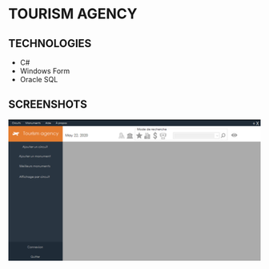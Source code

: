 # TOURISM AGENCY

## TECHNOLOGIES

- C#
- Windows Form
- Oracle SQL

## SCREENSHOTS

![image](./screenshots/tourism_home.png)

